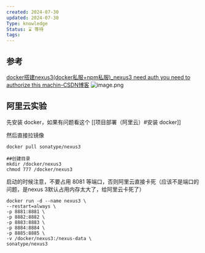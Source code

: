 ```yaml
---
created: 2024-07-30
updated: 2024-07-30
Type: knowledge
Status: ⌛️ 等待
tags:
---
```

## 参考
[docker搭建nexus3(docker私服+npm私服)\_nexus3 need auth you need to authorize this machin-CSDN博客](https://blog.csdn.net/youlinhuanyan/article/details/121331277)
![image.png](https://obsidian-pic-1317906728.cos.ap-nanjing.myqcloud.com/obsidian/20240730163506.png)



## 阿里云实验

先安装 docker，如果有问题看这个 [[项目部署（阿里云）#安装 docker]]

然后直接拉镜像
```shell
docker pull sonatype/nexus3

##创建目录
mkdir /docker/nexus3
chmod 777 /docker/nexus3

```

启动的时候注意，不要占用 8081 等端口，否则阿里云直接卡死（应该不是端口的问题，是nexus 3默认占用内存太大了，给阿里云卡死了）
```shell
docker run -d --name nexus3 \
--restart=always \
-p 8881:8881 \
-p 8882:8882 \
-p 8883:8883 \
-p 8884:8884 \
-p 8885:8885 \
-v /docker/nexus3:/nexus-data \
sonatype/nexus3

```